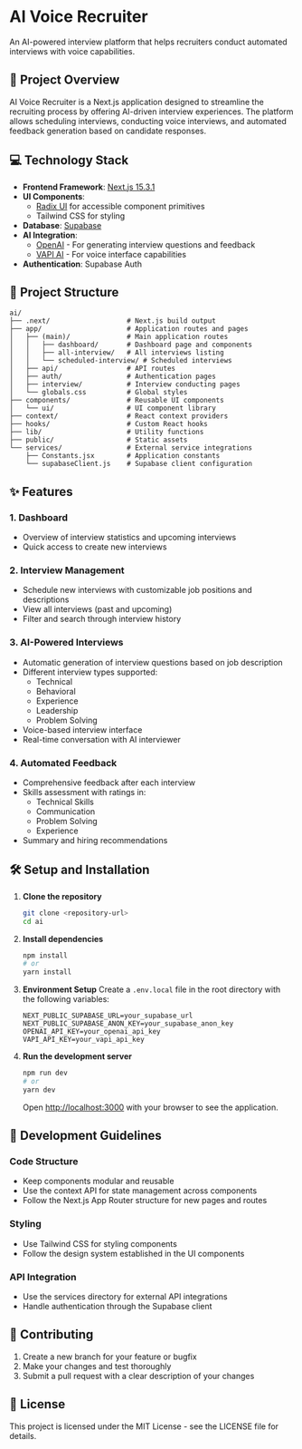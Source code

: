 # AI Voice Recruiter

An AI-powered interview platform that helps recruiters conduct automated interviews with voice capabilities.

## 🚀 Project Overview

AI Voice Recruiter is a Next.js application designed to streamline the recruiting process by offering AI-driven interview experiences. The platform allows scheduling interviews, conducting voice interviews, and automated feedback generation based on candidate responses.

## 💻 Technology Stack

- **Frontend Framework**: [Next.js 15.3.1](https://nextjs.org/)
- **UI Components**: 
  - [Radix UI](https://www.radix-ui.com/) for accessible component primitives
  - Tailwind CSS for styling
- **Database**: [Supabase](https://supabase.com/)
- **AI Integration**: 
  - [OpenAI](https://openai.com/) - For generating interview questions and feedback
  - [VAPI AI](https://vapi.ai/) - For voice interface capabilities
- **Authentication**: Supabase Auth

## 📁 Project Structure

```
ai/
├── .next/                   # Next.js build output
├── app/                     # Application routes and pages
│   ├── (main)/              # Main application routes
│   │   ├── dashboard/       # Dashboard page and components
│   │   ├── all-interview/   # All interviews listing
│   │   └── scheduled-interview/ # Scheduled interviews
│   ├── api/                 # API routes
│   ├── auth/                # Authentication pages
│   ├── interview/           # Interview conducting pages
│   └── globals.css          # Global styles
├── components/              # Reusable UI components
│   └── ui/                  # UI component library
├── context/                 # React context providers
├── hooks/                   # Custom React hooks
├── lib/                     # Utility functions
├── public/                  # Static assets
└── services/                # External service integrations
    ├── Constants.jsx        # Application constants
    └── supabaseClient.js    # Supabase client configuration
```

## ✨ Features

### 1. Dashboard
- Overview of interview statistics and upcoming interviews
- Quick access to create new interviews

### 2. Interview Management
- Schedule new interviews with customizable job positions and descriptions
- View all interviews (past and upcoming)
- Filter and search through interview history

### 3. AI-Powered Interviews
- Automatic generation of interview questions based on job description
- Different interview types supported:
  - Technical
  - Behavioral
  - Experience
  - Leadership
  - Problem Solving
- Voice-based interview interface
- Real-time conversation with AI interviewer

### 4. Automated Feedback
- Comprehensive feedback after each interview
- Skills assessment with ratings in:
  - Technical Skills
  - Communication
  - Problem Solving
  - Experience
- Summary and hiring recommendations

## 🛠 Setup and Installation

1. **Clone the repository**
   ```bash
   git clone <repository-url>
   cd ai
   ```

2. **Install dependencies**
   ```bash
   npm install
   # or
   yarn install
   ```

3. **Environment Setup**
   Create a `.env.local` file in the root directory with the following variables:
   ```
   NEXT_PUBLIC_SUPABASE_URL=your_supabase_url
   NEXT_PUBLIC_SUPABASE_ANON_KEY=your_supabase_anon_key
   OPENAI_API_KEY=your_openai_api_key
   VAPI_API_KEY=your_vapi_api_key
   ```

4. **Run the development server**
   ```bash
   npm run dev
   # or
   yarn dev
   ```
   Open [http://localhost:3000](http://localhost:3000) with your browser to see the application.

## 🚧 Development Guidelines

### Code Structure
- Keep components modular and reusable
- Use the context API for state management across components
- Follow the Next.js App Router structure for new pages and routes

### Styling
- Use Tailwind CSS for styling components
- Follow the design system established in the UI components

### API Integration
- Use the services directory for external API integrations
- Handle authentication through the Supabase client

## 📝 Contributing
1. Create a new branch for your feature or bugfix
2. Make your changes and test thoroughly
3. Submit a pull request with a clear description of your changes

## 📄 License
This project is licensed under the MIT License - see the LICENSE file for details.
